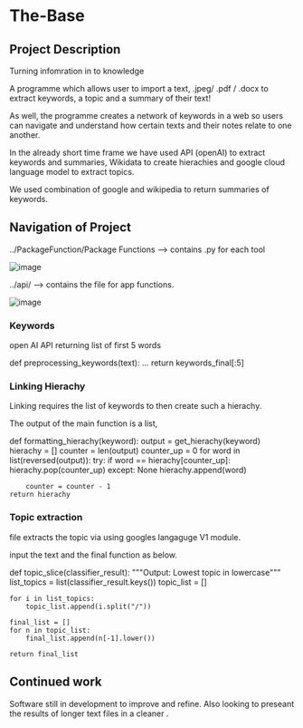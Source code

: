 # The-Base

## Project Description

Turning infomration in to knowledge

A programme which allows user to import a text, .jpeg/ .pdf / .docx to extract keywords, a topic and a summary of their text! 

As well, the programme creates a network of keywords in a web so users can navigate and understand how certain texts and their notes relate to one another. 

In the already short time frame we have used API (openAI) to extract keywords and summaries, Wikidata to create hierachies and google cloud language model to extract topics.

We used combination of google and wikipedia to return summaries of keywords. 

## Navigation of Project

../PackageFunction/Package Functions --> contains .py for each tool 

![image](https://user-images.githubusercontent.com/108887806/191011916-d1bd3f1b-e071-464a-8305-7a841292ec91.png)

../api/  --> contains the file for app functions. 

![image](https://user-images.githubusercontent.com/108887806/191012538-71ef594f-0ec9-4dcd-a33c-55cbd30b7fc8.png)


### Keywords

open AI API returning list of first 5 words

def preprocessing_keywords(text):
...
return keywords_final[:5]

### Linking Hierachy 

Linking requires the list of keywords to then create such a hierachy.

The output of the main function is a list, 


def formatting_hierachy(keyword):
    output = get_hierachy(keyword)
    hierachy = []
    counter = len(output)
    counter_up = 0
    for word in list(reversed(output)):
        try:
            if word == hierachy[counter_up]:
                hierachy.pop(counter_up)
        except:
            None
        hierachy.append(word)

        counter = counter - 1
    return hierachy

### Topic extraction

file extracts the topic via using googles langaguge V1 module. 

input the text
and the final function as below.

def topic_slice(classifier_result):
    """Output: Lowest topic in lowercase"""
    list_topics = list(classifier_result.keys())
    topic_list = []

    for i in list_topics:
        topic_list.append(i.split("/"))

    final_list = []
    for n in topic_list:
        final_list.append(n[-1].lower())

    return final_list


## Continued work

Software still in development to improve and refine. Also looking to preseant the results of longer text files in a cleaner . 
